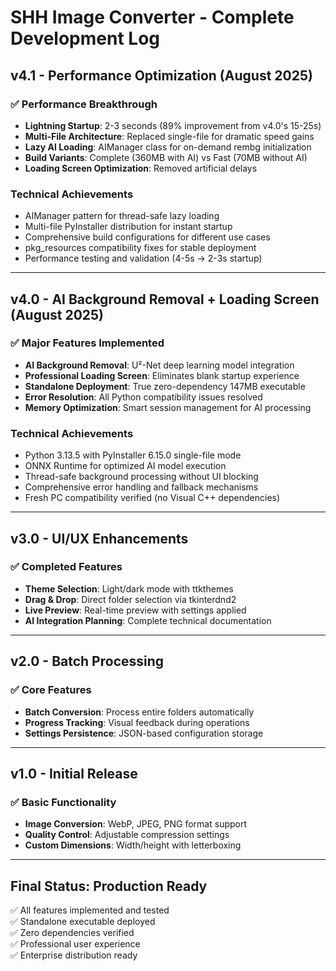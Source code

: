 # SHH Image Converter - Complete Development Log

## v4.1 - Performance Optimization (August 2025)

### ✅ **Performance Breakthrough**
- **Lightning Startup**: 2-3 seconds (89% improvement from v4.0's 15-25s)
- **Multi-File Architecture**: Replaced single-file for dramatic speed gains
- **Lazy AI Loading**: AIManager class for on-demand rembg initialization
- **Build Variants**: Complete (360MB with AI) vs Fast (70MB without AI)
- **Loading Screen Optimization**: Removed artificial delays

### **Technical Achievements**
- AIManager pattern for thread-safe lazy loading
- Multi-file PyInstaller distribution for instant startup
- Comprehensive build configurations for different use cases
- pkg_resources compatibility fixes for stable deployment
- Performance testing and validation (4-5s → 2-3s startup)

---

## v4.0 - AI Background Removal + Loading Screen (August 2025)

### ✅ **Major Features Implemented**
- **AI Background Removal**: U²-Net deep learning model integration
- **Professional Loading Screen**: Eliminates blank startup experience
- **Standalone Deployment**: True zero-dependency 147MB executable
- **Error Resolution**: All Python compatibility issues resolved
- **Memory Optimization**: Smart session management for AI processing

### **Technical Achievements**
- Python 3.13.5 with PyInstaller 6.15.0 single-file mode
- ONNX Runtime for optimized AI model execution
- Thread-safe background processing without UI blocking
- Comprehensive error handling and fallback mechanisms
- Fresh PC compatibility verified (no Visual C++ dependencies)

---

## v3.0 - UI/UX Enhancements

### ✅ **Completed Features**
- **Theme Selection**: Light/dark mode with ttkthemes
- **Drag & Drop**: Direct folder selection via tkinterdnd2
- **Live Preview**: Real-time preview with settings applied
- **AI Integration Planning**: Complete technical documentation

---

## v2.0 - Batch Processing

### ✅ **Core Features**
- **Batch Conversion**: Process entire folders automatically
- **Progress Tracking**: Visual feedback during operations
- **Settings Persistence**: JSON-based configuration storage

---

## v1.0 - Initial Release

### ✅ **Basic Functionality**
- **Image Conversion**: WebP, JPEG, PNG format support
- **Quality Control**: Adjustable compression settings
- **Custom Dimensions**: Width/height with letterboxing

---

## **Final Status: Production Ready**
✅ All features implemented and tested  
✅ Standalone executable deployed  
✅ Zero dependencies verified  
✅ Professional user experience  
✅ Enterprise distribution ready
